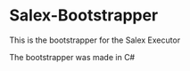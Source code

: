 # Salex-Bootstrapper
This is the bootstrapper for the Salex Executor

The bootstrapper was made in C#
